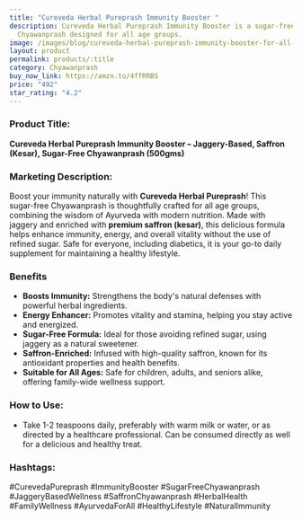 ```yaml
---
title: "Cureveda Herbal Pureprash Immunity Booster "
description: Cureveda Herbal Pureprash Immunity Booster is a sugar-free
  Chyawanprash designed for all age groups.
image: /images/blog/cureveda-herbal-pureprash-immunity-booster-for-all-age-groups-jaggery-based-saffron-kesar-sugar-free-chyawanprash-500gms.webp
layout: product
permalink: products/:title
category: Chyawanprash
buy_now_link: https://amzn.to/4ffRRBS
price: "492"
star_rating: "4.2"
---
```

### Product Title:
**Cureveda Herbal Pureprash Immunity Booster – Jaggery-Based, Saffron (Kesar), Sugar-Free Chyawanprash (500gms)**

### Marketing Description:
Boost your immunity naturally with **Cureveda Herbal Pureprash**! This sugar-free Chyawanprash is thoughtfully crafted for all age groups, combining the wisdom of Ayurveda with modern nutrition. Made with jaggery and enriched with **premium saffron (kesar)**, this delicious formula helps enhance immunity, energy, and overall vitality without the use of refined sugar. Safe for everyone, including diabetics, it is your go-to daily supplement for maintaining a healthy lifestyle.
### Benefits
- **Boosts Immunity:** Strengthens the body's natural defenses with powerful herbal ingredients.
- **Energy Enhancer:** Promotes vitality and stamina, helping you stay active and energized.
- **Sugar-Free Formula:** Ideal for those avoiding refined sugar, using jaggery as a natural sweetener.
- **Saffron-Enriched:** Infused with high-quality saffron, known for its antioxidant properties and health benefits.
- **Suitable for All Ages:** Safe for children, adults, and seniors alike, offering family-wide wellness support.

### How to Use:
- Take 1-2 teaspoons daily, preferably with warm milk or water, or as directed by a healthcare professional. Can be consumed directly as well for a delicious and healthy treat.

### Hashtags:
#CurevedaPureprash #ImmunityBooster #SugarFreeChyawanprash #JaggeryBasedWellness #SaffronChyawanprash #HerbalHealth #FamilyWellness #AyurvedaForAll #HealthyLifestyle #NaturalImmunity
